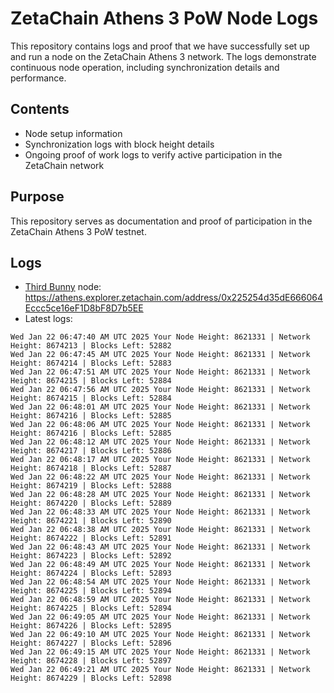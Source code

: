 # ZetaChain Athens 3 PoW Node Logs
This repository contains logs and proof that we have successfully set up and run a node on the ZetaChain Athens 3 network. The logs demonstrate continuous node operation, including synchronization details and performance.

## Contents
- Node setup information
- Synchronization logs with block height details
- Ongoing proof of work logs to verify active participation in the ZetaChain network

## Purpose
This repository serves as documentation and proof of participation in the ZetaChain Athens 3 PoW testnet.

## Logs

- [Third Bunny](https://thirdbunny.xyz/) node: https://athens.explorer.zetachain.com/address/0x225254d35dE666064Eccc5ce16eF1D8bF8D7b5EE
- Latest logs:
```
Wed Jan 22 06:47:40 AM UTC 2025 Your Node Height: 8621331 | Network Height: 8674213 | Blocks Left: 52882
Wed Jan 22 06:47:45 AM UTC 2025 Your Node Height: 8621331 | Network Height: 8674214 | Blocks Left: 52883
Wed Jan 22 06:47:51 AM UTC 2025 Your Node Height: 8621331 | Network Height: 8674215 | Blocks Left: 52884
Wed Jan 22 06:47:56 AM UTC 2025 Your Node Height: 8621331 | Network Height: 8674215 | Blocks Left: 52884
Wed Jan 22 06:48:01 AM UTC 2025 Your Node Height: 8621331 | Network Height: 8674216 | Blocks Left: 52885
Wed Jan 22 06:48:06 AM UTC 2025 Your Node Height: 8621331 | Network Height: 8674216 | Blocks Left: 52885
Wed Jan 22 06:48:12 AM UTC 2025 Your Node Height: 8621331 | Network Height: 8674217 | Blocks Left: 52886
Wed Jan 22 06:48:17 AM UTC 2025 Your Node Height: 8621331 | Network Height: 8674218 | Blocks Left: 52887
Wed Jan 22 06:48:22 AM UTC 2025 Your Node Height: 8621331 | Network Height: 8674219 | Blocks Left: 52888
Wed Jan 22 06:48:28 AM UTC 2025 Your Node Height: 8621331 | Network Height: 8674220 | Blocks Left: 52889
Wed Jan 22 06:48:33 AM UTC 2025 Your Node Height: 8621331 | Network Height: 8674221 | Blocks Left: 52890
Wed Jan 22 06:48:38 AM UTC 2025 Your Node Height: 8621331 | Network Height: 8674222 | Blocks Left: 52891
Wed Jan 22 06:48:43 AM UTC 2025 Your Node Height: 8621331 | Network Height: 8674223 | Blocks Left: 52892
Wed Jan 22 06:48:49 AM UTC 2025 Your Node Height: 8621331 | Network Height: 8674224 | Blocks Left: 52893
Wed Jan 22 06:48:54 AM UTC 2025 Your Node Height: 8621331 | Network Height: 8674225 | Blocks Left: 52894
Wed Jan 22 06:48:59 AM UTC 2025 Your Node Height: 8621331 | Network Height: 8674225 | Blocks Left: 52894
Wed Jan 22 06:49:05 AM UTC 2025 Your Node Height: 8621331 | Network Height: 8674226 | Blocks Left: 52895
Wed Jan 22 06:49:10 AM UTC 2025 Your Node Height: 8621331 | Network Height: 8674227 | Blocks Left: 52896
Wed Jan 22 06:49:15 AM UTC 2025 Your Node Height: 8621331 | Network Height: 8674228 | Blocks Left: 52897
Wed Jan 22 06:49:21 AM UTC 2025 Your Node Height: 8621331 | Network Height: 8674229 | Blocks Left: 52898
```
